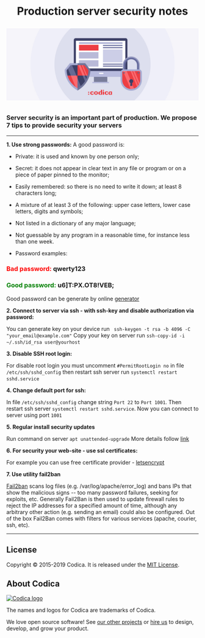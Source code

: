  <h1 align="center"> Production server security notes </h>

![Secure](secure.jpg?raw=true )

###  Server security is an important part of production. We propose 7 tips to provide security your servers
___
**1. Use strong passwords:**
A good password is:

* Private: it is used and known by one person only;

* Secret: it does not appear in clear text in any file or program or on a piece of paper pinned to the monitor;

* Easily remembered: so there is no need to write it down;
at least 8 characters long;

* A mixture of at least 3 of the following: upper case letters, lower case letters, digits and symbols;

* Not listed in a dictionary of any major language;

* Not guessable by any program in a reasonable time, for instance less than one week.
*   Password examples: 
 
  ### <span style="color:red">Bad password:</span>  **qwerty123**  
  ### <span style="color:green">Good password:</span> **u6]T:PX.OT8!VEB;**
  Good password can be generate by online [generator](https://passwordsgenerator.net/)


**2. Connect to server via ssh - with ssh-key and disable authorization via password:** 

You can generate key on your device run ` ssh-keygen -t rsa -b 4096 -C "your_email@example.com"`
   Copy your key on server run `ssh-copy-id -i ~/.ssh/id_rsa user@yourhost`

**3. Disable SSH root login:**
   
   For disable root login you must uncomment `#PermitRootLogin no` in 
   file `/etc/ssh/sshd_config` then restart ssh server run `systemctl restart sshd.service`

**4. Change default port for ssh:**
    
   In file `/etc/ssh/sshd_config` change string `Port 22` to `Port 1001`. 
   Then restart ssh server `systemctl restart sshd.service`. Now you can connect to server using port `1001`

**5. Regular install security updates**

   Run command on server `apt unattended-upgrade`
   More details follow [link](https://help.ubuntu.com/community/AutomaticSecurityUpdates) 

**6. For security your web-site - use ssl certificates:**
    
   For example you can use free certificate provider - [letsencrypt](https://letsencrypt.org/)

**7. Use utility fail2ban**

[Fail2ban](http://www.fail2ban.org/wiki/index.php/Main_Page) scans log files (e.g. /var/log/apache/error_log) and bans IPs that show the malicious signs -- too many password failures, seeking for exploits, etc. Generally Fail2Ban is then used to update firewall rules to reject the IP addresses for a specified amount of time, although any arbitrary other action (e.g. sending an email) could also be configured. Out of the box Fail2Ban comes with filters for various services (apache, courier, ssh, etc).
___
## License
Copyright © 2015-2019 Codica. It is released under the [MIT License](https://opensource.org/licenses/MIT).

## About Codica

[![Codica logo](https://www.codica.com/assets/images/logo/logo.svg)](https://www.codica.com)

The names and logos for Codica are trademarks of Codica.

We love open source software! See [our other projects](https://github.com/codica2) or [hire us](https://www.codica.com/) to design, develop, and grow your product.

